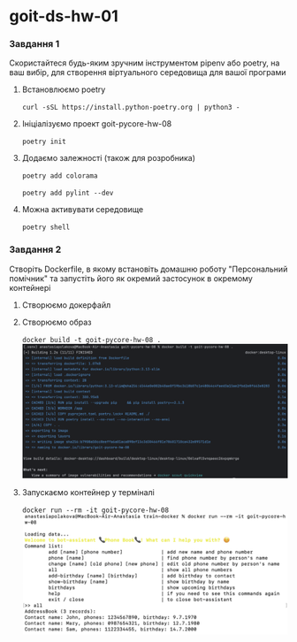 # goit-ds-hw-01

### Завдання 1

Скористайтеся будь-яким зручним інструментом pipenv або poetry, на ваш вибір, для створення віртуального середовища для вашої програми

1. Встановлюємо poetry 
   
   `curl -sSL https://install.python-poetry.org | python3 -`
2. Ініціалізуємо проект goit-pycore-hw-08 
   
   `poetry init`
3. Додаємо залежності (також для розробника)
   
   `poetry add colorama`
   
   `poetry add pylint --dev`
4. Можна активувати середовище 
   
   `poetry shell`

### Завдання 2

Створіть Dockerfile, в якому встановіть домашню роботу "Персональний помічник" та запустіть його як окремий застосунок в окремому контейнері

1. Створюємо докерфайл
2. Створюємо образ 
   
   `docker build -t goit-pycore-hw-08 .`
![Білд](images/Білд.png)
3. Запускаємо контейнер у терміналі 
   
   `docker run --rm -it goit-pycore-hw-08`
![Запуск](images/Запуск.png)